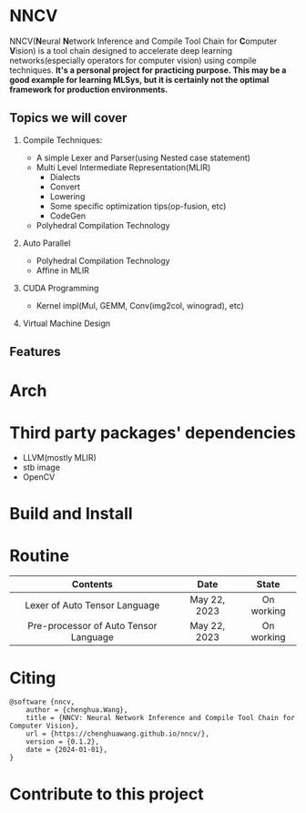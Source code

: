 # NNCV

NNCV(**N**eural **N**etwork Inference and Compile Tool Chain for **C**omputer **V**ision) is a tool chain designed to accelerate deep learning networks(especially operators for computer vision) using compile techniques. **It's a personal project for practicing purpose. This may be a good example for learning MLSys, but it is certainly not the optimal framework for production environments.**

## Topics we will cover

1. Compile Techniques:
    * A simple Lexer and Parser(using Nested case statement)
    * Multi Level Intermediate Representation(MLIR)
        * Dialects
        * Convert
        * Lowering
        * Some specific optimization tips(op-fusion, etc)
        * CodeGen
    * Polyhedral Compilation Technology

2. Auto Parallel
    * Polyhedral Compilation Technology
    * Affine in MLIR

3. CUDA Programming
    * Kernel impl(Mul, GEMM, Conv(img2col, winograd), etc)

4. Virtual Machine Design

## Features

# Arch

# Third party packages' dependencies

* LLVM(mostly MLIR)
* stb image
* OpenCV

# Build and Install

# Routine

|               Contents                |     Date     |   State    |
| :-----------------------------------: | :----------: | :--------: |
|     Lexer of Auto Tensor Language     | May 22, 2023 | On working |
| Pre-processor of Auto Tensor Language | May 22, 2023 | On working |

# Citing

```
@software {nncv,
    author = {chenghua.Wang},
    title = {NNCV: Neural Network Inference and Compile Tool Chain for Computer Vision},
    url = {https://chenghuawang.github.io/nncv/},
    version = {0.1.2},
    date = {2024-01-01},
}
```

# Contribute to this project